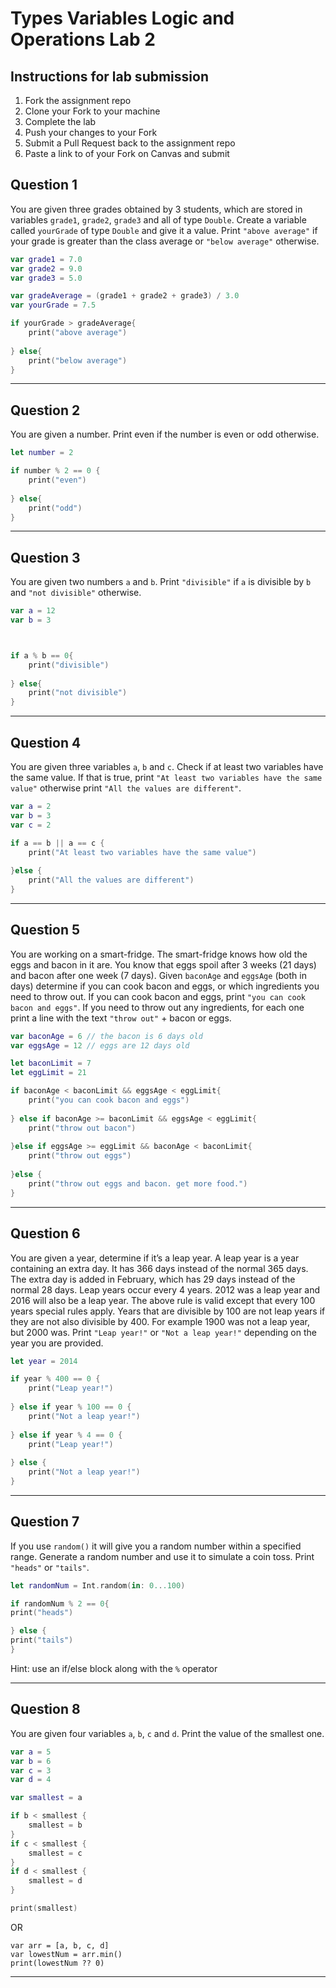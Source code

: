 # Types Variables Logic and Operations Lab 2

## Instructions for lab submission

1. Fork the assignment repo
1. Clone your Fork to your machine
1. Complete the lab
1. Push your changes to your Fork
1. Submit a Pull Request back to the assignment repo
1. Paste a link to of your Fork on Canvas and submit

## Question 1

You are given three grades obtained by 3 students, which are stored in variables `grade1`, `grade2`, `grade3` and all of type `Double`.
Create a variable called `yourGrade` of type `Double` and give it a value.
Print `"above average"` if your grade is greater than the class average or `"below average"` otherwise.

```swift
var grade1 = 7.0
var grade2 = 9.0
var grade3 = 5.0

var gradeAverage = (grade1 + grade2 + grade3) / 3.0
var yourGrade = 7.5

if yourGrade > gradeAverage{
    print("above average")
    
} else{
    print("below average")
}
```

***
## Question 2

You are given a number. Print even if the number is even or odd otherwise.

```swift
let number = 2

if number % 2 == 0 {
    print("even")
    
} else{
    print("odd")
}
```

***
## Question 3

You are given two numbers `a` and `b`. Print `"divisible"` if `a` is divisible by `b` and `"not divisible"` otherwise.

```swift
var a = 12
var b = 3



if a % b == 0{
    print("divisible")
    
} else{
    print("not divisible")
}
```

***
## Question 4

You are given three variables `a`, `b` and `c`. Check if at least two variables have the same value. If that is true, print `"At least two variables have the same value"` otherwise print `"All the values are different"`.

```swift
var a = 2
var b = 3
var c = 2

if a == b || a == c {
    print("At least two variables have the same value")
    
}else {
    print("All the values are different")
}
```

***
## Question 5

You are working on a smart-fridge. The smart-fridge knows how old the eggs and bacon in it are. You know that eggs spoil after 3 weeks (21 days) and bacon after one week (7 days). Given `baconAge` and `eggsAge` (both in days) determine if you can cook bacon and eggs, or which ingredients you need to throw out. If you can cook bacon and eggs, print `"you can cook bacon and eggs"`. If you need to throw out any ingredients, for each one print a line with the text `"throw out"` + bacon or eggs.

```swift
var baconAge = 6 // the bacon is 6 days old
var eggsAge = 12 // eggs are 12 days old

let baconLimit = 7
let eggLimit = 21

if baconAge < baconLimit && eggsAge < eggLimit{
    print("you can cook bacon and eggs")
    
} else if baconAge >= baconLimit && eggsAge < eggLimit{
    print("throw out bacon")
    
}else if eggsAge >= eggLimit && baconAge < baconLimit{
    print("throw out eggs")
    
}else {
    print("throw out eggs and bacon. get more food.")
}
```

***
## Question 6

You are given a year, determine if it’s a leap year. A leap year is a year containing an extra day. It has 366 days instead of the normal 365 days. The extra day is added in February, which has 29 days instead of the normal 28 days. Leap years occur every 4 years. 2012 was a leap year and 2016 will also be a leap year.
The above rule is valid except that every 100 years special rules apply. Years that are divisible by 100 are not leap years if they are not also divisible by 400. For example 1900 was not a leap year, but 2000 was. Print `"Leap year!"` or `"Not a leap year!"` depending on the year you are provided.

```swift
let year = 2014

if year % 400 == 0 {
    print("Leap year!")
    
} else if year % 100 == 0 {
    print("Not a leap year!")
    
} else if year % 4 == 0 {
    print("Leap year!")
    
} else {
    print("Not a leap year!")
}
```

***
## Question 7

If you use `random()` it will give you a random number within a specified range. Generate a random number and use it to simulate a coin toss. Print `"heads"` or `"tails"`.

```swift
let randomNum = Int.random(in: 0...100)

if randomNum % 2 == 0{
print("heads")

} else {
print("tails")
}
```

Hint: use an if/else block along with the `%` operator

***
## Question 8

You are given four variables `a`, `b`, `c` and `d`. Print the value of the smallest one.

```swift
var a = 5
var b = 6
var c = 3
var d = 4

var smallest = a

if b < smallest {
    smallest = b
}
if c < smallest {
    smallest = c
}
if d < smallest {
    smallest = d
}

print(smallest)

```
OR

```
var arr = [a, b, c, d]
var lowestNum = arr.min()
print(lowestNum ?? 0)
```

***
